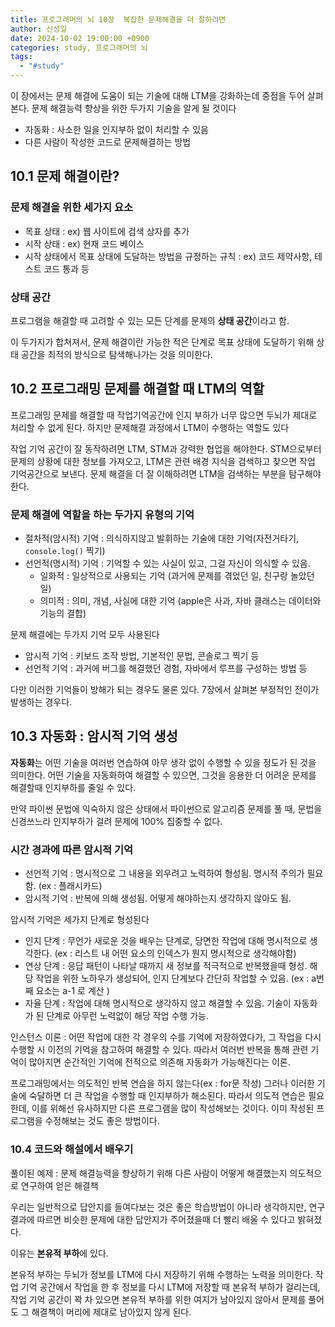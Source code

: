 ```yaml
---
title: 프로그래머의 뇌 10장  복잡한 문제해결을 더 잘하려면
author: 신성일
date: 2024-10-02 19:00:00 +0900
categories: study, 프로그래머의 뇌
tags:
  - "#study"
---
```


이 장에서는 문제 해결에 도움이 되는 기술에 대해 LTM을 강화하는데 중점을 두어 살펴본다. 문제 해결능력 향상을 위한 두가지 기술을 알게 될 것이다
- 자동화 : 사소한 일을 인지부하 없이 처리할 수 있음
- 다른 사람이 작성한 코드로 문제해결하는 방법

## 10.1 문제 해결이란?

### 문제 해결을 위한 세가지 요소

- 목표 상태 : ex) 웹 사이트에 검색 상자를 추가
- 시작 상태 : ex) 현재 코드 베이스
- 시작 상태에서 목표 상태에 도달하는 방법을 규정하는 규칙 : ex) 코드 제약사항, 테스트 코드 통과 등

### 상태 공간

프로그램을 해결할 때 고려할 수 있는 모든 단계를 문제의 **상태 공간**이라고 함.

이 두가지가 합쳐져서, 문제 해결이란 가능한 적은 단계로 목표 상태에 도달하기 위해 상태 공간을 최적의 방식으로 탐색해나가는 것을 의미한다.


## 10.2 프로그래밍 문제를 해결할 때 LTM의 역할

프로그래밍 문제를 해결할 때 작업기억공간에 인지 부하가 너무 많으면 두뇌가 제대로 처리할 수 없게 된다. 하지만 문제해결 과정에서 LTM이 수행하는 역할도 있다

작업 기억 공간이 잘 동작하려면 LTM, STM과 강력한 협업을 해야한다. STM으로부터 문제의 상황에 대한 정보를 가져오고, LTM은 관련 배경 지식을 검색하고 찾으면 작업 기억공간으로 보낸다. 문제 해결을 더 잘 이해하려면 LTM을 검색하는 부분을 탐구해야한다.

### 문제 해결에 역할을 하는 두가지 유형의 기억

- 절차적(암시적) 기억 : 의식하지않고 발휘하는 기술에 대한 기억(자전거타기, `console.log()` 찍기)
- 선언적(명시적) 기억 : 기억할 수 있는 사실이 있고, 그걸 자신이 의식할 수 있음.
	- 일화적 : 일상적으로 사용되는 기억 (과거에 문제를 겪었던 일, 친구랑 놀았던 일)
	- 의미적 : 의미, 개념, 사실에 대한 기억 (apple은 사과, 자바 클래스는 데이터와 기능의 결합)

문제 해결에는 두가지 기억 모두 사용된다
- 암시적 기억 : 키보드 조작 방법, 기본적인 문법, 콘솔로그 찍기 등
- 선언적 기억 : 과거에 버그를 해결했던 경험, 자바에서 루프를 구성하는 방법 등

다만 이러한 기억들이 방해가 되는 경우도 물론 있다. 7장에서 살펴본 부정적인 전이가 발생하는 경우다. 


## 10.3 자동화 : 암시적 기억 생성

**자동화**는 어떤 기술을 여러번 연습하여 아무 생각 없이 수행할 수 있을 정도가 된 것을 의미한다. 어떤 기술을 자동화하여 해결할 수 있으면, 그것을 응용한 더 어려운 문제를 해결할때 인지부하를 줄일 수 있다.

만약 파이썬 문법에 익숙하지 않은 상태에서 파이썬으로 알고리즘 문제를 풀 때, 문법을 신경쓰느라 인지부하가 걸려 문제에 100% 집중할 수 없다. 

### 시간 경과에 따른 암시적 기억

- 선언적 기억 : 명시적으로 그 내용을 외우려고 노력하여 형성됨. 명시적 주의가 필요함. (ex : 플래시카드)
- 암시적 기억 : 반복에 의해 생성됨. 어떻게 해야하는지 생각하지 않아도 됨.

암시적 기억은 세가지 단계로 형성된다
- 인지 단계 : 무언가 새로운 것을 배우는 단계로, 당면한 작업에 대해 명시적으로 생각한다. (ex : 리스트 내 어떤 요소의 인덱스가 뭔지 명시적으로 생각해야함)
- 연상 단계 : 응답 패턴이 나타날 때까지 새 정보를 적극적으로 반복했을때 형성. 해당 작업을 위한 노하우가 생성되어, 인지 단계보다 간단히 작업할 수 있음. (ex :  a번째 요소는 a-1 로 계산 )
- 자율 단계 : 작업에 대해 명시적으로 생각하지 않고 해결할 수 있음. 기술이 자동화가 된 단계로 아무런 노력없이 해당 작업 수행 가능.

인스턴스 이론 : 어떤 작업에 대한 각 경우의 수를 기억에 저장하였다가, 그 작업을 다시 수행할 시 이전의 기억을 참고하여 해결할 수 있다. 따라서 여러번 반복을 통해 관련 기억이 많아지면 순간적인 기억에 전적으로 의존해 자동화가 가능해진다는 이론.

프로그래밍에서는 의도적인 반복 연습을 하지 않는다(ex : for문 작성)
그러나 이러한 기술에 숙달하면 더 큰 작업을 수행할 때 인지부하가 해소된다. 따라서 의도적 연습은 필요한데, 이를 위해선 유사하지만 다른 프로그램을 많이 작성해보는 것이다. 이미 작성된 프로그램을 수정해보는 것도 좋은 방법이다.


### 10.4 코드와 해설에서 배우기

풀이된 예제 : 문제 해결능력을 향상하기 위해 다른 사람이 어떻게 해결했는지 의도적으로 연구하여 얻은 해결책

우리는 일반적으로 답안지를 들여다보는 것은 좋은 학습방법이 아니라 생각하지만, 연구결과에 따르면 비슷한 문제에 대한 답안지가 주어졌을때 더 빨리 배울 수 있다고 밝혀졌다.

이유는 **본유적 부하**에 있다.

본유적 부하는 두뇌가 정보를 LTM에 다시 저장하기 위해 수행하는 노력을 의미한다. 작업 기억 공간에서 작업을 한 후 정보를 다시 LTM에 저장할 때 본유적 부하가 걸리는데, 작업 기억 공간이 꽉 차 있으면 본유적 부하를 위한 여지가 남아있지 않아서 문제를 풀어도 그 해결책이 머리에 제대로 남아있지 않게 된다.

